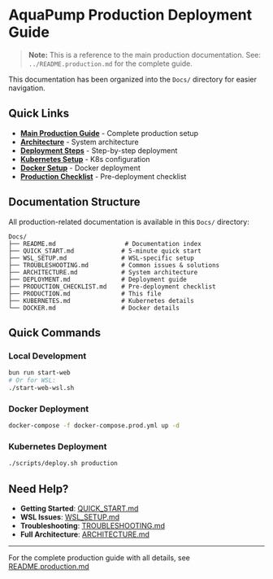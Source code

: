 # AquaPump Production Deployment Guide

> **Note:** This is a reference to the main production documentation.
> See: `../README.production.md` for the complete guide.

This documentation has been organized into the `Docs/` directory for easier navigation.

## Quick Links

- **[Main Production Guide](../README.production.md)** - Complete production setup
- **[Architecture](./ARCHITECTURE.md)** - System architecture
- **[Deployment Steps](./DEPLOYMENT.md)** - Step-by-step deployment
- **[Kubernetes Setup](./KUBERNETES.md)** - K8s configuration
- **[Docker Setup](./DOCKER.md)** - Docker deployment
- **[Production Checklist](./PRODUCTION_CHECKLIST.md)** - Pre-deployment checklist

## Documentation Structure

All production-related documentation is available in this `Docs/` directory:

```
Docs/
├── README.md                   # Documentation index
├── QUICK_START.md             # 5-minute quick start
├── WSL_SETUP.md               # WSL-specific setup
├── TROUBLESHOOTING.md         # Common issues & solutions
├── ARCHITECTURE.md            # System architecture
├── DEPLOYMENT.md              # Deployment guide
├── PRODUCTION_CHECKLIST.md    # Pre-deployment checklist
├── PRODUCTION.md              # This file
├── KUBERNETES.md              # Kubernetes details
└── DOCKER.md                  # Docker details
```

## Quick Commands

### Local Development
```bash
bun run start-web
# Or for WSL:
./start-web-wsl.sh
```

### Docker Deployment
```bash
docker-compose -f docker-compose.prod.yml up -d
```

### Kubernetes Deployment
```bash
./scripts/deploy.sh production
```

## Need Help?

- **Getting Started**: [QUICK_START.md](./QUICK_START.md)
- **WSL Issues**: [WSL_SETUP.md](./WSL_SETUP.md)
- **Troubleshooting**: [TROUBLESHOOTING.md](./TROUBLESHOOTING.md)
- **Full Architecture**: [ARCHITECTURE.md](./ARCHITECTURE.md)

---

For the complete production guide with all details, see [README.production.md](../README.production.md)
